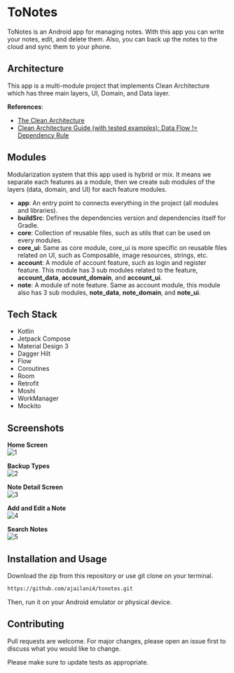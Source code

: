 # ToNotes

ToNotes is an Android app for managing notes. With this app you can write your notes, edit, and delete them. Also, you can back up the notes to the cloud and sync them to your phone.

## Architecture

This app is a multi-module project that implements Clean Architecture which has three main layers, UI, Domain, and Data layer.

**References**:
- [The Clean Architecture](https://blog.cleancoder.com/uncle-bob/2012/08/13/the-clean-architecture.html)
- [Clean Architecture Guide (with tested examples): Data Flow != Dependency Rule](https://medium.com/proandroiddev/clean-architecture-data-flow-dependency-rule-615ffdd79e29)

## Modules
Modularization system that this app used is hybrid or mix. It means we separate each features as a module, then we create sub modules of the layers (data, domain, and UI) for each feature modules.
- **app**: An entry point to connects everything in the project (all modules and libraries).
- **buildSrc**: Defines the dependencies version and dependencies itself for Gradle.
- **core**: Collection of reusable files, such as utils that can be used on every modules.
- **core_ui**: Same as core module, core_ui is more specific on reusable files related on UI, such as Composable, image resources, strings, etc.
- **account**: A module of account feature, such as login and register feature. This module has 3 sub modules related to the feature, **account_data**, **account_domain**, and **account_ui**.
- **note**: A module of note feature. Same as account module, this module also has 3 sub modules, **note_data**, **note_domain**, and **note_ui**.

## Tech Stack

- Kotlin
- Jetpack Compose
- Material Design 3
- Dagger Hilt
- Flow
- Coroutines
- Room
- Retrofit
- Moshi
- WorkManager
- Mockito

## Screenshots
**Home Screen**<br/>
![1](https://i.postimg.cc/nhYBr02g/Screenshot-2022-08-07-20-38-49-791-com-tonotes-app.jpg)

**Backup Types**<br/>
![2](https://i.postimg.cc/85tStJGt/Screenshot-2022-08-07-20-39-01-184-com-tonotes-app.jpg)

**Note Detail Screen**<br/>
![3](https://i.postimg.cc/7P5Hm9Cz/Screenshot-2022-08-07-20-39-37-950-com-tonotes-app.jpg)

**Add and Edit a Note**<br/>
![4](https://i.postimg.cc/pd0vB5Rk/Screenshot-2022-08-07-21-05-35-610-com-tonotes-app.jpg)

**Search Notes**<br/>
![5](https://i.postimg.cc/HxRCqGJy/Screenshot-2022-08-07-21-06-25-560-com-tonotes-app.jpg)

## Installation and Usage
Download the zip from this repository or use git clone on your terminal.

```bash
https://github.com/ajailani4/tonotes.git
```
Then, run it on your Android emulator or physical device.

## Contributing
Pull requests are welcome. For major changes, please open an issue first to discuss what you would like to change.

Please make sure to update tests as appropriate.
